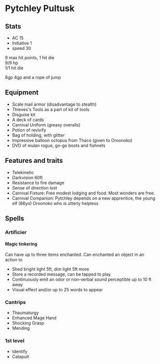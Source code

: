 # Pytchley Pultusk

## Stats
- AC 15
- Initiative 1
- speed 30

9 max hit points, 1 hit die  
9/9 hp  
1/1 hit die  

8gp
4gp and a rope of jump

## Equipment
- Scale mail armor (disadvantage to stealth)
- Thieves's Tools as a part of kit of tools
- Disguise kit
- A deck of cards
- Carnival Uniform (greasy overalls)
- Potion of revivify
- Bag of holding, with glitter
- Impressive balloon octopus from Thaco (given to Oroonoko)
- DVD of mulan rogue, go-go boots and fishnets



## Features and traits
- Telekinetic
- Darkvision 60ft
- Resistance to fire damage
- Sense of direction lost
- Carnival Fixture: Free modest lodging and food. Most wonders are free.
- Carnival Companion: Pytchley depends on a new apprentice, the young elf (86yo)  Oroonoko who is utterly helpless

## Spells
### Artificier
#### Magic tinkering
Can have up to three items enchanted. Can enchanted an object in an action to
- Shed bright light 5ft, dim light 5ft more
- Store a recorded message, can be tapped to play
- Continuously emit an odor or non-verbal sound perceptible up to 10 ft away
- Visual effect and/or up to 25 words  to appear  

### Cantrips
- Thaumaturgy
- Enhanced Mage Hand
- Shocking Grasp
- Mending

### 1st level
- Identify
- Catapult
